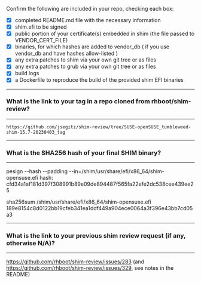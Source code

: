 Confirm the following are included in your repo, checking each box:

 - [x] completed README.md file with the necessary information
 - [x] shim.efi to be signed
 - [x] public portion of your certificate(s) embedded in shim (the file passed to VENDOR_CERT_FILE)
 - [x] binaries, for which hashes are added to vendor_db ( if you use vendor_db and have hashes allow-listed )
 - [x] any extra patches to shim via your own git tree or as files
 - [x] any extra patches to grub via your own git tree or as files
 - [x] build logs
 - [x] a Dockerfile to reproduce the build of the provided shim EFI binaries

*******************************************************************************
### What is the link to your tag in a repo cloned from rhboot/shim-review?
*******************************************************************************
`https://github.com/jsegitz/shim-review/tree/SUSE-openSUSE_tumbleweed-shim-15.7-20230403_tag`

*******************************************************************************
### What is the SHA256 hash of your final SHIM binary?
*******************************************************************************
pesign --hash --padding --in=/shim/usr/share/efi/x86_64/shim-opensuse.efi
hash: cfd34a1af181d397f308991b89e09de894487f565fa22efe2dc538cee439ee25

sha256sum /shim/usr/share/efi/x86_64/shim-opensuse.efi
189e8154c8d0122bb19cfeb341ea1ddf449a904ece0064a3f396e43bb7cd05a3

*******************************************************************************
### What is the link to your previous shim review request (if any, otherwise N/A)?
*******************************************************************************
https://github.com/rhboot/shim-review/issues/283
(and https://github.com/rhboot/shim-review/issues/329, see notes in the README)
